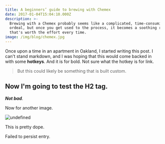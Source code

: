 ```yaml
---
title: A beginners’ guide to brewing with Chemex
date: 2017-01-04T15:04:10.000Z
description: >-
  Brewing with a Chemex probably seems like a complicated, time-consuming
  ordeal, but once you get used to the process, it becomes a soothing ritual
  that's worth the effort every time.
image: /img/blog/chemex.jpg
---
```

Once upon a time in an apartment in Oakland, I started writing this post. I can't stand markdown, and I was hoping that this would come backed in with some **hotkeys**. And it is for bold. Not sure what the hotkey is for link.

> But this could likely be something that is built custom.

## Now I'm going to test the H2 tag.

_**Not bad**_.

Now for another image.

![undefined](/img/holidaydress1119_1k.png)

This is pretty dope.

Failed to persist entry.
